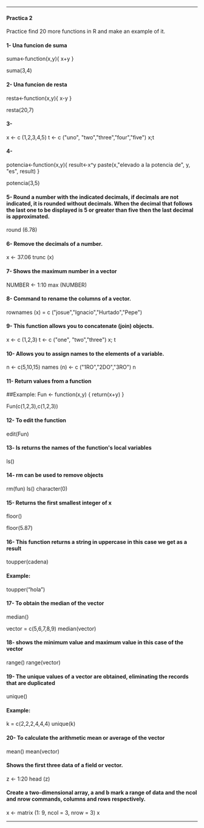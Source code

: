 
---
#### Practica 2

 Practice find 20 more functions in R and make an example of it.

#### 1- Una funcion de suma

suma<-function(x,y){
    x+y
   }

suma(3,4)

 #### 2- Una funcion de resta

 resta<-function(x,y){
    x-y
   }

resta(20,7)

#### 3- 

x <- c (1,2,3,4,5)
t <- c ("uno", "two","three","four","five")
x;t


#### 4- 

potencia<-function(x,y){
     result<-x^y
     paste(x,"elevado a la potencia de", y, "es", result)
   }

potencia(3,5)

#### 5- Round a number with the indicated decimals, if decimals are not indicated, it is rounded without decimals. When the decimal that follows the last one to be displayed is 5 or greater than five then the last decimal is approximated.

round (6.78) 

#### 6- Remove the decimals of a number.

x <- 37.06
trunc (x)

#### 7- Shows the maximum number in a vector

NUMBER <- 1:10
max (NUMBER)

#### 8- Command to rename the columns of a vector.

rownames (x) = c ("josue","Ignacio","Hurtado","Pepe")

#### 9- This function allows you to concatenate (join) objects.

x <- c (1,2,3)
t <- c ("one", "two","three")
x; t

#### 10- Allows you to assign names to the elements of a variable.

n <- c(5,10,15)
names (n) <- c ("1RO","2DO","3RO")
n

#### 11- Return values ​​from a function

##Example:
Fun <- function(x,y) {
  return(x+y)
}

Fun(c(1,2,3),c(1,2,3))


#### 12- To edit the function

edit(Fun)

#### 13- ls returns the names of the function's local variables

ls()

#### 14- rm can be used to remove objects

rm(fun)
ls()
character(0)

#### 15- Returns the first smallest integer of x

floor()

floor(5.87)


#### 16- This function returns a string in uppercase in this case we get as a result

toupper(cadena)

#### Example:

toupper(“hola”)


#### 17- To obtain the median of the vector

median()

vector = c(5,6,7,8,9)
median(vector)

#### 18- shows the minimum value and maximum value in this case of the vector

range()
range(vector)


#### 19- The unique values ​​of a vector are obtained, eliminating the records that are duplicated

unique() 

#### Example: 

k = c(2,2,2,4,4,4)
unique(k)


#### 20- To calculate the arithmetic mean or average of the vector

mean()
mean(vector)


#### Shows the first three data of a field or vector.

z <- 1:20
head (z)

#### Create a two-dimensional array, a and b mark a range of data and the ncol and nrow commands, columns and rows respectively.

x <- matrix (1: 9, ncol = 3, nrow = 3)
x 

---



